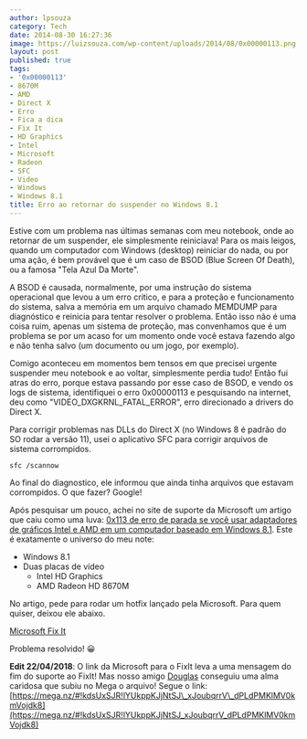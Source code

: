 ```yaml
---
author: lpsouza
category: Tech
date: 2014-08-30 16:27:36
image: https://luizsouza.com/wp-content/uploads/2014/08/0x00000113.png
layout: post
published: true
tags:
- '0x00000113'
- 8670M
- AMD
- Direct X
- Erro
- Fica a dica
- Fix It
- HD Graphics
- Intel
- Microsoft
- Radeon
- SFC
- Video
- Windows
- Windows 8.1
title: Erro ao retornar do suspender no Windows 8.1
---
```


Estive com um problema nas últimas semanas com meu notebook, onde ao retornar de um suspender, ele simplesmente reiniciava! Para os mais leigos, quando um computador com Windows (desktop) reiniciar do nada, ou por uma ação, é bem provável que é um caso de BSOD (Blue Screen Of Death), ou a famosa "Tela Azul Da Morte".

A BSOD é causada, normalmente, por uma instrução do sistema operacional que levou a um erro critico, e para a proteção e funcionamento do sistema, salva a memória em um arquivo chamado MEMDUMP para diagnóstico e reinicia para tentar resolver o problema. Então isso não é uma coisa ruim, apenas um sistema de proteção, mas convenhamos que é um problema se por um acaso for um momento onde você estava fazendo algo e não tenha salvo (um documento ou um jogo, por exemplo).

Comigo aconteceu em momentos bem tensos em que precisei urgente suspender meu notebook e ao voltar, simplesmente perdia tudo! Então fui atras do erro, porque estava passando por esse caso de BSOD, e vendo os logs de sistema, identifiquei o erro 0x00000113 e pesquisando na internet, deu como "VIDEO\_DXGKRNL\_FATAL_ERROR", erro direcionado a drivers do Direct X.

Para corrigir problemas nas DLLs do Direct X (no Windows 8 é padrão do SO rodar a versão 11), usei o aplicativo SFC para corrigir arquivos de sistema corrompidos.

`sfc /scannow`

Ao final do diagnostico, ele informou que ainda tinha arquivos que estavam corrompidos. O que fazer? Google!

Após pesquisar um pouco, achei no site de suporte da Microsoft um artigo que caiu como uma luva: <a title="0x113 de erro de parada se você usar adaptadores de gráficos Intel e AMD em um computador baseado em Windows 8.1" href="http://support.microsoft.com/kb/2990029" target="_blank">0x113 de erro de parada se você usar adaptadores de gráficos Intel e AMD em um computador baseado em Windows 8.1</a>. Este é exatamente o universo do meu note:

* Windows 8.1
* Duas placas de vídeo
  * Intel HD Graphics
  * AMD Radeon HD 8670M

No artigo, pede para rodar um hotfix lançado pela Microsoft. Para quem quiser, deixou ele abaixo.

[Microsoft Fix It](http://go.microsoft.com/?linkid=9852297)

Problema resolvido! 😀

**Edit 22/04/2018**: O link da Microsoft para o FixIt leva a uma mensagem do fim do suporte ao FixIt! Mas nosso amigo [Douglas](https://luizsouza.com/2014/08/30/erro-ao-retornar-do-suspender-no-windows-8-1/#comment-4122478287) conseguiu uma alma caridosa que subiu no Mega o arquivo! Segue o link: [https://mega.nz/#!kdsUxSJR!lYUkppKJjNtSJ\_xJoubqrrV\_dPLdPMKlMV0kmVojdk8](https://mega.nz/#!kdsUxSJR!lYUkppKJjNtSJ_xJoubqrrV_dPLdPMKlMV0kmVojdk8)

